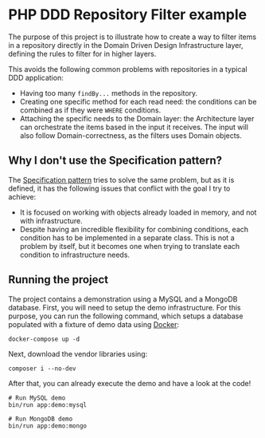 # PHP DDD Repository Filter example

The purpose of this project is to illustrate how to create a way to filter items in a repository directly in the Domain 
Driven Design Infrastructure layer, defining the rules to filter for in higher layers. 

This avoids the following common problems with repositories in a typical DDD application:
- Having too many `findBy...` methods in the repository.
- Creating one specific method for each read need: the conditions can be combined as if they were `WHERE` conditions.
- Attaching the specific needs to the Domain layer: the Architecture layer can orchestrate the items based in the input 
it receives. The input will also follow Domain-correctness, as the filters uses Domain objects.

## Why I don't use the Specification pattern?

The [Specification pattern](https://designpatternsphp.readthedocs.io/en/latest/Behavioral/Specification/README.html) 
tries to solve the same problem, but as it is defined, it has the following issues that conflict with the goal I try to 
achieve:
- It is focused on working with objects already loaded in memory, and not with infrastructure.
- Despite having an incredible flexibility for combining conditions, each condition has to be implemented in a separate 
class. This is not a problem by itself, but it becomes one when trying to translate each condition to infrastructure 
needs.

## Running the project

The project contains a demonstration using a MySQL and a MongoDB database. First, you will need to setup the demo infrastructure. 
For this purpose, you can run the following command, which setups a database populated with a fixture of demo data using 
[Docker](https://www.docker.com/):

```
docker-compose up -d
```

Next, download the vendor libraries using:

```
composer i --no-dev
```

After that, you can already execute the demo and have a look at the code!

```
# Run MySQL demo
bin/run app:demo:mysql

# Run MongoDB demo
bin/run app:demo:mongo
```